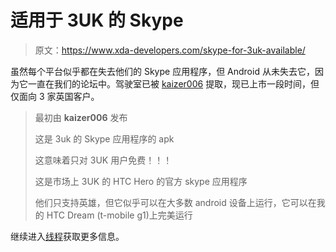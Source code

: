 # 适用于 3UK 的 Skype

> 原文：<https://www.xda-developers.com/skype-for-3uk-available/>

虽然每个平台似乎都在失去他们的 Skype 应用程序，但 Android 从未失去它，因为它一直在我们的论坛中。驾驶室已被 [kaizer006](http://forum.xda-developers.com/member.php?u=1875246) 提取，现已上市一段时间，但仅面向 3 家英国客户。

> 最初由 **kaizer006** 发布
> 
> 这是 3uk 的 Skype 应用程序的 apk
> 
> 这意味着只对 3UK 用户免费！！！
> 
> 这是市场上 3UK 的 HTC Hero 的官方 skype 应用程序
> 
> 他们只支持英雄，但它似乎可以在大多数 android 设备上运行，它可以在我的 HTC Dream (t-mobile g1)上完美运行

继续进入[线程](http://forum.xda-developers.com/showthread.php?t=585211)获取更多信息。